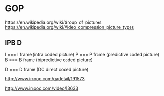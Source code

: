 # GOP  

https://en.wikipedia.org/wiki/Group_of_pictures  
https://en.wikipedia.org/wiki/Video_compression_picture_types  


## IPB D  

I === I frame (intra coded picture)
P === P frame (predictive coded picture) 
B === B frame (bipredictive coded picture)  

D === D frame (DC direct coded picture)  


http://www.imooc.com/qadetail/191573  

http://www.imooc.com/video/13633  









